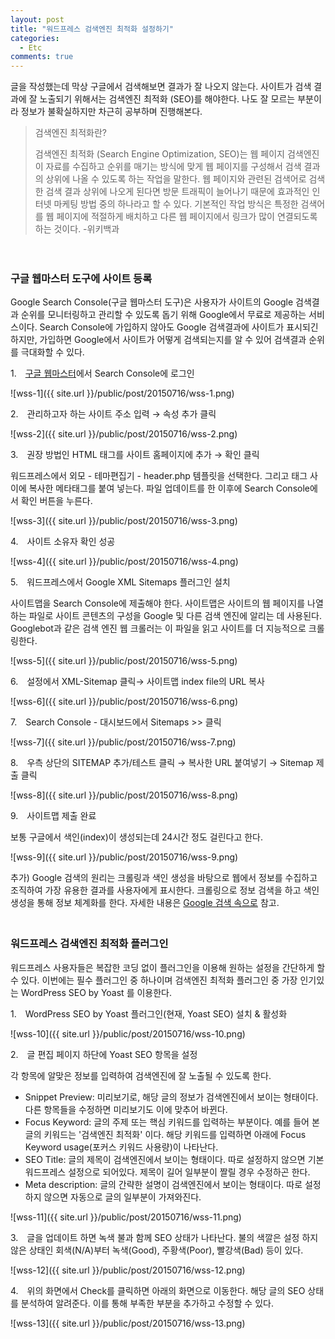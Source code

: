 ```yaml
---
layout: post
title: "워드프레스 검색엔진 최적화 설정하기"
categories:
  - Etc
comments: true
---
```


글을 작성했는데 막상 구글에서 검색해보면 결과가 잘 나오지 않는다. 사이트가 검색 결과에 잘 노출되기 위해서는 검색엔진 최적화 (SEO)를 해야한다. 나도 잘 모르는 부분이라 정보가 불확실하지만 차근히 공부하며 진행해본다.

> 검색엔진 최적화란?
> 
> 검색엔진 최적화 (Search Engine Optimization, SEO)는 웹 페이지 검색엔진이 자료를 수집하고 순위를 매기는 방식에 맞게 웹 페이지를 구성해서 검색 결과의 상위에 나올 수 있도록 하는 작업을 말한다. 웹 페이지와 관련된 검색어로 검색한 검색 결과 상위에 나오게 된다면 방문 트래픽이 늘어나기 때문에 효과적인 인터넷 마케팅 방법 중의 하나라고 할 수 있다. 기본적인 작업 방식은 특정한 검색어를 웹 페이지에 적절하게 배치하고 다른 웹 페이지에서 링크가 많이 연결되도록 하는 것이다. -위키백과

　  

### 구글 웹마스터 도구에 사이트 등록

Google Search Console(구글 웹마스터 도구)은 사용자가 사이트의 Google 검색결과 순위를 모니터링하고 관리할 수 있도록 돕기 위해 Google에서 무료로 제공하는 서비스이다. Search Console에 가입하지 않아도 Google 검색결과에 사이트가 표시되긴 하지만, 가입하면 Google에서 사이트가 어떻게 검색되는지를 알 수 있어 검색결과 순위를 극대화할 수 있다.

1.　[구글 웹마스터](https://www.google.com/webmasters/#?modal_active=none)에서 Search Console에 로그인

![wss-1]({{ site.url }}/public/post/20150716/wss-1.png)

2.　관리하고자 하는 사이트 주소 입력 → 속성 추가 클릭

![wss-2]({{ site.url }}/public/post/20150716/wss-2.png)

3.　권장 방법인 HTML 태그를 사이트 홈페이지에 추가 → 확인 클릭

워드프레스에서 외모 - 테마편집기 - header.php 템플릿을 선택한다. 그리고 <head></head> 태그 사이에 복사한 메타태그를 붙여 넣는다. 파일 업데이트를 한 이후에 Search Console에서 확인 버튼을 누른다.

![wss-3]({{ site.url }}/public/post/20150716/wss-3.png)

4.　사이트 소유자 확인 성공

![wss-4]({{ site.url }}/public/post/20150716/wss-4.png)

5.　워드프레스에서 Google XML Sitemaps 플러그인 설치

사이트맵을 Search Console에 제출해야 한다. 사이트맵은 사이트의 웹 페이지를 나열하는 파일로 사이트 콘텐츠의 구성을 Google 및 다른 검색 엔진에 알리는 데 사용된다. Googlebot과 같은 검색 엔진 웹 크롤러는 이 파일을 읽고 사이트를 더 지능적으로 크롤링한다.

![wss-5]({{ site.url }}/public/post/20150716/wss-5.png)

6.　설정에서 XML-Sitemap 클릭→ 사이트맵 index file의 URL 복사

![wss-6]({{ site.url }}/public/post/20150716/wss-6.png)

7.　Search Console - 대시보드에서 Sitemaps >> 클릭

![wss-7]({{ site.url }}/public/post/20150716/wss-7.png)

8.　우측 상단의 SITEMAP 추가/테스트 클릭 → 복사한 URL 붙여넣기 → Sitemap 제출 클릭

![wss-8]({{ site.url }}/public/post/20150716/wss-8.png)

9.　사이트맵 제출 완료

보통 구글에서 색인(index)이 생성되는데 24시간 정도 걸린다고 한다.

![wss-9]({{ site.url }}/public/post/20150716/wss-9.png)

추가) Google 검색의 원리는 크롤링과 색인 생성을 바탕으로 웹에서 정보를 수집하고 조직하여 가장 유용한 결과를 사용자에게 표시한다. 크롤링으로 정보 검색을 하고 색인 생성을 통해 정보 체계화를 한다. 자세한 내용은 [Google 검색 속으로](http://www.google.co.kr/intl/ko/insidesearch/) 참고.  
　

### 워드프레스 검색엔진 최적화 플러그인

워드프레스 사용자들은 복잡한 코딩 없이 플러그인을 이용해 원하는 설정을 간단하게 할 수 있다. 이번에는 필수 플러그인 중 하나이며 검색엔진 최적화 플러그인 중 가장 인기있는 WordPress SEO by Yoast 를 이용한다.

1.　WordPress SEO by Yoast 플러그인(현재,  Yoast SEO) 설치 & 활성화

![wss-10]({{ site.url }}/public/post/20150716/wss-10.png)

2.　글 편집 페이지 하단에 Yoast SEO 항목을 설정

각 항목에 알맞은 정보를 입력하여 검색엔진에 잘 노출될 수 있도록 한다.

* Snippet Preview: 미리보기로, 해당 글의 정보가 검색엔진에서 보이는 형태이다. 다른 항목들을 수정하면 미리보기도 이에 맞추어 바뀐다.
* Focus Keyword: 글의 주제 또는 핵심 키워드를 입력하는 부분이다. 예를 들어 본 글의 키워드는 '검색엔진 최적화' 이다. 해당 키워드를 입력하면 아래에 Focus Keyword usage(포커스 키워드 사용량)이 나타난다.
* SEO Title: 글의 제목이 검색엔진에서 보이는 형태이다. 따로 설정하지 않으면 기본 워드프레스 설정으로 되어있다. 제목이 길어 일부분이 짤릴 경우 수정하곤 한다.
* Meta description: 글의 간략한 설명이 검색엔진에서 보이는 형태이다. 따로 설정하지 않으면 자동으로 글의 일부분이 가져와진다.

![wss-11]({{ site.url }}/public/post/20150716/wss-11.png)

3.　글을 업데이트 하면 녹색 불과 함께 SEO 상태가 나타난다. 불의 색깔은 설정 하지 않은 상태인 회색(N/A)부터 녹색(Good), 주황색(Poor), 빨강색(Bad) 등이 있다.

![wss-12]({{ site.url }}/public/post/20150716/wss-12.png)

4.　위의 화면에서 Check를 클릭하면 아래의 화면으로 이동한다. 해당 글의 SEO 상태를 분석하여 알려준다. 이를 통해 부족한 부분을 추가하고 수정할 수 있다.

![wss-13]({{ site.url }}/public/post/20150716/wss-13.png)
